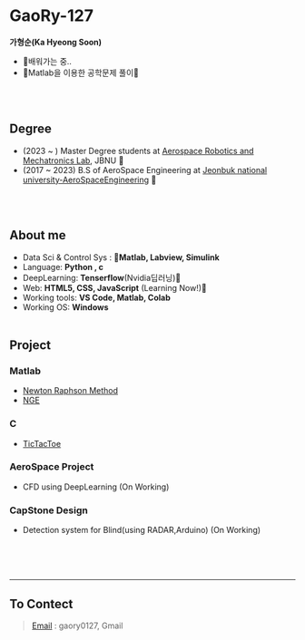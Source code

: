 # GaoRy-127

__가형순(Ka Hyeong Soon)__
  * 🌱배워가는 중.. 
  * 👀Matlab을 이용한 공학문제 풀이:star2:

<br/><br/>
## Degree
  * (2023 ~ ) Master Degree students at [Aerospace Robotics and Mechatronics Lab](http://arm.jbnu.ac.kr/), JBNU :rocket:
  * (2017 ~ 2023) B.S of AeroSpace Engineering at [Jeonbuk national university-AeroSpaceEngineering](https://aerospace.jbnu.ac.kr/aerospace/index.do) :rocket:

<br/><br/>
## About me
  * Data Sci & Control Sys : __:star2:Matlab, Labview, Simulink__
  * Language: __Python , c__ 
  * DeepLearning: __Tenserflow__(Nvidia딥러닝)🌱  
  * Web: __HTML5, CSS, JavaScript__ (Learning Now!)🌱
  * Working tools: __VS Code, Matlab, Colab__
  * Working OS: __Windows__
<br/><br/> 
      
## Project
  
   ### Matlab
  * [Newton Raphson Method](https://github.com/GaoRy-127/NewtonRaph)     
  * [NGE](https://github.com/GaoRy-127/NGE)<br/>
  
   ### C 
  * [TicTacToe](https://github.com/GaoRy-127/TicTacToe)<br/>  
  
   ### AeroSpace Project
  * CFD using DeepLearning (On Working)
  
   ### CapStone Design
  * Detection system for Blind(using RADAR,Arduino) (On Working)
  
<br/><br/><br/> 
    
   
------

## To Contect
  > [Email](mailto:gaory0127@gmail.com) : gaory0127, Gmail




<!---
GaoRy-127/GaoRy-127 is a ✨ special ✨ repository because its `README.md` (this file) appears on your GitHub profile.
You can click the Preview link to take a look at your changes.
--->

